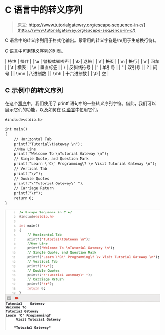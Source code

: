 # C 语言中的转义序列

> 原文:[https://www.tutorialgateway.org/escape-sequence-in-c/](https://www.tutorialgateway.org/escape-sequence-in-c/)

C 语言中的转义序列用于格式化输出。最常用的转义字符是\n(用于生成换行符)。

C 语言中可用转义序列的列表。

| 特性 | 操作 |
| \a | 警报或嘟嘟声 |
| \b | 退格 |
| \f | 换页 |
| \n | 换行 |
| \r | 回车 |
| \t | 横表 |
| \v | 垂直标签 |
| \\ | 反斜线符号 |
| \' | 单引号 |
| \" | 双引号 |
| \? | 问号 |
| \nnn | 八进制数 |
| \xhh | 十六进制数 |
| \0 | 空 |

## C 示例中的转义序列

在这个[程序](https://www.tutorialgateway.org/c-programming-examples/)中，我们使用了 printf 语句中的一些转义序列字符。借此，我们可以展示它们的功能，以及如何在 [C 语言](https://www.tutorialgateway.org/c-programming/)中使用它们。

```
#include<stdio.h>

int main()
{
    // Horizontal Tab
    printf("Tutorial\tGateway \n");
    //New Line
    printf("Welcome To \nTutorial Gateway \n");
    // Single Quote, and Question Mark
    printf("Learn \'C\' Programming\? \v Visit Tutorial Gateway \n");
    // Vertical Tab
    printf("\v");
    // Double Quotes
    printf("\"Tutorial Gateway\" ");
    // Carriage Return
    printf("\r");
    return 0;
}
```

![Escape Sequence in C](img/caa8f95d665e7cddcf73e3f154476463.png)